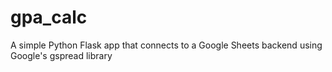 # gpa_calc
A simple Python Flask app that connects to a Google Sheets backend using Google's gspread library
